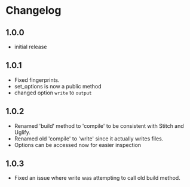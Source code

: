 # Changelog

## 1.0.0
- initial release

## 1.0.1
- Fixed fingerprints.
- set_options is now a public method
- changed option `write` to `output`

## 1.0.2
- Renamed 'build' method to 'compile' to be consistent with Stitch and Uglify.
- Renamed old 'compile' to 'write' since it actually writes files.
- Options can be accessed now for easier inspection

## 1.0.3
- Fixed an issue where write was attempting to call old build method.

